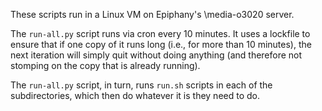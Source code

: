 These scripts run in a Linux VM on Epiphany's \\media-o3020 server.

The `run-all.py` script runs via cron every 10 minutes.  It uses a
lockfile to ensure that if one copy of it runs long (i.e., for more
than 10 minutes), the next iteration will simply quit without doing
anything (and therefore not stomping on the copy that is already
running).

The `run-all.py` script, in turn, runs `run.sh` scripts in each of the
subdirectories, which then do whatever it is they need to do.

